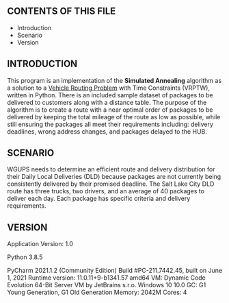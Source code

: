 CONTENTS OF THIS FILE
---------------------

 * Introduction
 * Scenario
 * Version

INTRODUCTION
------------

This program is an implementation of the **Simulated Annealing** algorithm as a solution to a [Vehicle Routing Problem](https://en.wikipedia.org/wiki/Vehicle_routing_problem)
with Time Constraints (VRPTW), written in Python. There is an included sample dataset of packages to be delivered to
customers along with a distance table. The purpose of the algorithm is to create a route with a near optimal order of
packages to be delivered by keeping the total mileage of the route as low as possible, while still ensuring the packages
all meet their requirements including: delivery deadlines, wrong address changes, and packages delayed to the HUB.

SCENARIO
--------

WGUPS needs to determine an efficient route and delivery distribution for their Daily Local Deliveries (DLD) because
packages are not currently being consistently delivered by their promised deadline. The Salt Lake City DLD route has
three trucks, two drivers, and an average of 40 packages to deliver each day. Each package has specific criteria and
delivery requirements.

VERSION
-------

Application Version: 1.0

Python 3.8.5

PyCharm 2021.1.2 (Community Edition)
Build #PC-211.7442.45, built on June 1, 2021
Runtime version: 11.0.11+9-b1341.57 amd64
VM: Dynamic Code Evolution 64-Bit Server VM by JetBrains s.r.o.
Windows 10 10.0
GC: G1 Young Generation, G1 Old Generation
Memory: 2042M
Cores: 4